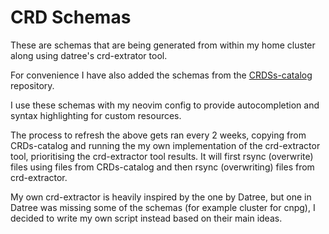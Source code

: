 # CRD Schemas

These are schemas that are being generated from within my home cluster along using datree's crd-extrator tool.

For convenience I have also added the schemas from the [CRDSs-catalog](https://github.com/datreeio/CRDs-catalog) repository.

I use these schemas with my neovim config to provide autocompletion and syntax highlighting for custom resources.

The process to refresh the above gets ran every 2 weeks, copying from CRDs-catalog and running the my own implementation of the crd-extractor tool, prioritising the crd-extractor tool results. It will first rsync (overwrite) files using files from CRDs-catalog and then rsync (overwriting) files from crd-extractor.

My own crd-extractor is heavily inspired by the one by Datree, but one in Datree was missing some of the schemas (for example cluster for cnpg), I decided to write my own script instead based on their main ideas.

